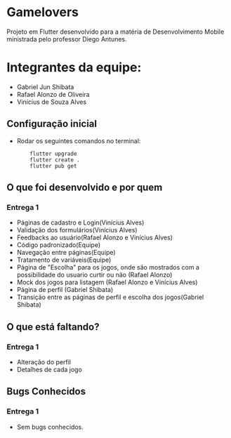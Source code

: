 # Gamelovers

Projeto em Flutter desenvolvido para a matéria de Desenvolvimento Mobile ministrada pelo professor Diego Antunes.

# Integrantes da equipe:
* Gabriel Jun Shibata
* Rafael Alonzo de Oliveira
* Vinícius de Souza Alves

## Configuração inicial

* Rodar os seguintes comandos no terminal:
    ```
        flutter upgrade
        flutter create .
        flutter pub get
    ```
## O que foi desenvolvido e por quem
### Entrega 1
* Páginas de cadastro e Login(Vinícius Alves)
* Validação dos formulários(Vinícius Alves)
* Feedbacks ao usuário(Rafael Alonzo e Vinícius Alves)
* Código padronizado(Equipe)
* Navegação entre páginas(Equipe)
* Tratamento de variáveis(Equipe)
* Página de "Escolha" para os jogos, onde são mostrados com a possibilidade do usuario curtir ou não (Rafael Alonzo)
* Mock dos jogos para listagem (Rafael Alonzo e Vinícius Alves)
* Página de perfil (Gabriel Shibata)
* Transição entre as páginas de perfil e escolha dos jogos(Gabriel Shibata)

## O que está faltando?
### Entrega 1
* Alteração do perfil
* Detalhes de cada jogo

## Bugs Conhecidos
### Entrega 1
* Sem bugs conhecidos.
